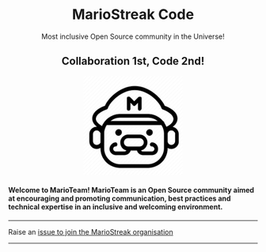 <h1 align="center">MarioStreak Code</h1>

<p align="center">
Most inclusive Open Source community in the Universe!
</p>

<h2 align="center">Collaboration 1st, Code 2nd! </h2>
<p align="center">
  <img src="https://github.com/MarioStreak-Team/.github/blob/main/assets/Mario.png" height="200" width="200">
  <br>
</p>
<h4>
  Welcome to MarioTeam!
  MarioTeam is an Open Source community aimed at encouraging and promoting communication, best practices and technical expertise in an inclusive and welcoming environment.
</h4>
<hr>

Raise an [issue to join the MarioStreak organisation](https://github.com/MarioTeam-Team/community/issues/new?assignees=&labels=%E2%9C%89%EF%B8%8F+github-invitation&template=invitation.yml&title=Please+invite+me+to+the+MarioTeam+team)

<hr>
